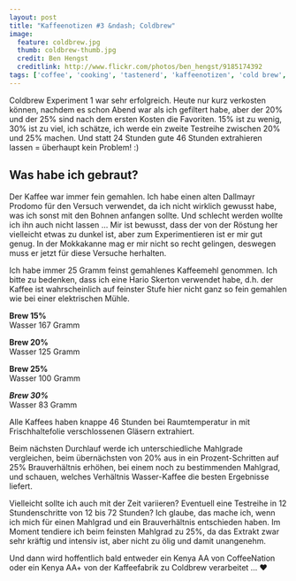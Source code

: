 ```yaml
---
layout: post
title: "Kaffeenotizen #3 &ndash; Coldbrew"
image:
  feature: coldbrew.jpg
  thumb: coldbrew-thumb.jpg
  credit: Ben Hengst
  creditlink: http://www.flickr.com/photos/ben_hengst/9185174392
tags: ['coffee', 'cooking', 'tastenerd', 'kaffeenotizen', 'cold brew', 'french press', 'hario', 'skerton']
---
```


Coldbrew Experiment 1 war sehr erfolgreich. Heute nur kurz verkosten können, nachdem es schon Abend war als ich gefiltert habe, aber der 20% und der 25% sind nach dem ersten Kosten die Favoriten. 15% ist zu wenig, 30% ist zu viel, ich schätze, ich werde ein zweite Testreihe zwischen 20% und 25% machen. Und statt 24 Stunden gute 46 Stunden extrahieren lassen = überhaupt kein Problem! :)

## Was habe ich gebraut?

Der Kaffee war immer fein gemahlen. Ich habe einen alten Dallmayr Prodomo für den Versuch verwendet, da ich nicht wirklich gewusst habe, was ich sonst mit den Bohnen anfangen sollte. Und schlecht werden wollte ich ihn auch nicht lassen … Mir ist bewusst, dass der von der Röstung her vielleicht etwas zu dunkel ist, aber zum Experimentieren ist er mir gut genug. In der Mokkakanne mag er mir nicht so recht gelingen, deswegen muss er jetzt für diese Versuche herhalten.

Ich habe immer 25 Gramm feinst gemahlenes Kaffeemehl genommen. Ich bitte zu bedenken, dass ich eine Hario Skerton verwendet habe, d.h. der Kaffee ist wahrscheinlich auf feinster Stufe hier nicht ganz so fein gemahlen wie bei einer elektrischen Mühle.

**Brew 15%**  
Wasser 167 Gramm

**Brew 20%**  
Wasser 125 Gramm

**Brew 25%**    
Wasser 100 Gramm

***Brew 30%***  
Wasser 83 Gramm

Alle Kaffees haben knappe 46 Stunden bei Raumtemperatur in mit Frischhaltefolie verschlossenen Gläsern extrahiert.

Beim nächsten Durchlauf werde ich unterschiedliche Mahlgrade vergleichen, beim übernächsten von 20% aus in ein Prozent-Schritten auf 25% Brauverhältnis erhöhen, bei einem noch zu bestimmenden Mahlgrad, und schauen, welches Verhältnis Wasser-Kaffee die besten Ergebnisse liefert.

Vielleicht sollte ich auch mit der Zeit variieren? Eventuell eine Testreihe in 12 Stundenschritte von 12 bis 72 Stunden? Ich glaube, das mache ich, wenn ich mich für einen Mahlgrad und ein Brauverhältnis entschieden haben. Im Moment tendiere ich beim feinsten Mahlgrad zu 25%, da das Extrakt zwar sehr kräftig und intensiv ist, aber nicht zu ölig und damit unangenehm.

Und dann wird hoffentlich bald entweder ein Kenya AA von CoffeeNation oder ein Kenya AA+ von der Kaffeefabrik zu Coldbrew verarbeitet … ♥